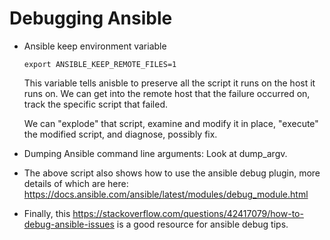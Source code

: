 # Debugging Ansible

-   Ansible keep environment variable
    ```
    export ANSIBLE_KEEP_REMOTE_FILES=1
    ```
    This variable tells anisble to preserve all the script it runs on the host it runs on.  We can get into the remote host that the failure occurred on, track the specific script that failed.
    
    We can "explode" that script, examine and modify it in place, "execute" the modified script, and diagnose, possibly fix.
    
-   Dumping Ansible command line arguments:
    Look at dump_argv.
    
- The above script also shows how to use the ansible debug plugin, more details of which are here:  https://docs.ansible.com/ansible/latest/modules/debug_module.html

- Finally, this
  https://stackoverflow.com/questions/42417079/how-to-debug-ansible-issues
  is a good resource for ansible debug tips.
